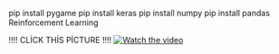 pip install pygame
pip install keras
pip install numpy
pip install pandas
Reinforcement Learning



!!!! CLİCK THİS PİCTURE !!!!
[![Watch the video](https://www.kdnuggets.com/images/reinforcement-learning-fig1-700.jpg)](https://www.youtube.com/watch?v=-MLmYwFWtr8&t=3s)
